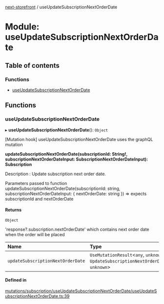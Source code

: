 [next-storefront](../README.md) / useUpdateSubscriptionNextOrderDate

# Module: useUpdateSubscriptionNextOrderDate

## Table of contents

### Functions

- [useUpdateSubscriptionNextOrderDate](useUpdateSubscriptionNextOrderDate.md#useupdatesubscriptionnextorderdate)

## Functions

### useUpdateSubscriptionNextOrderDate

▸ **useUpdateSubscriptionNextOrderDate**(): `Object`

[Mutation hook] useUpdateSubscriptionNextOrderDate uses the graphQL mutation

<b>updateSubscriptionNextOrderDate(subscriptionId: String!, subscriptionNextOrderDateInput: SubscriptionNextOrderDateInput): Subscription</b>

Description : Update subscription next order date.

Parameters passed to function updateSubscriptionNextOrderDate(subscriptionId: string, subscriptionNextOrderDateInput: { nextOrderDate: string  }) => expects subscriptionId and nextOrderDate

#### Returns

`Object`

'response?.subscription.nextOrderDate' which contains next order date when the order will be placed

| Name | Type |
| :------ | :------ |
| `updateSubscriptionNextOrderDate` | `UseMutationResult`<`any`, `unknown`, `UpdateSubscriptionNextOrderDateProps`, `unknown`\> |

#### Defined in

[mutations/subscription/useUpdateSubscriptionNextOrderDate/useUpdateSubscriptionNextOrderDate.ts:39](https://github.com/KiboSoftware/nextjs-storefront/blob/474c22ea/hooks/mutations/subscription/useUpdateSubscriptionNextOrderDate/useUpdateSubscriptionNextOrderDate.ts#L39)
